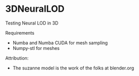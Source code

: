 # 3DNeuralLOD
Testing Neural LOD in 3D

Requirements
- Numba and Numba CUDA for mesh sampling
- Numpy-stl for meshes

Attribution:
- The suzanne model is the work of the folks at blender.org
